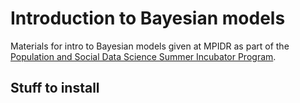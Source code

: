 # Introduction to Bayesian models
Materials for intro to Bayesian models given at MPIDR as part of the [Population and Social Data Science Summer Incubator Program](https://www.demogr.mpg.de/en/news_events_6123/news_press_releases_4630/news/population_and_social_data_science_summer_incubator_program_10619).

## Stuff to install


